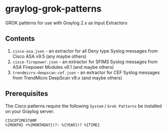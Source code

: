 # graylog-grok-patterns
GROK patterns for use with Graylog 2.x as Input Extractors

## Contents
1. `cisco-asa.json` - an extractor for all Deny type Syslog messages from Cisco ASA v9.5 (any maybe others)
2. `cisco-firepower.json` - an extractor for SFIMS Syslog messages from ASA Firepower Modules v6.1 (and maybe others)
3. `trendmicro-deepscan-cef.json` - an extractor for CEF Syslog messages from TrendMicro DeepScan v9.x (and maybe others)


## Prerequisites

The Cisco patterns require the following `System` / `Grok Patterns` be installed on your Graylog server:
```
CISCOTIMESTAMP
%{MONTH} +%{MONTHDAY}(?: %{YEAR})? %{TIME}
```
